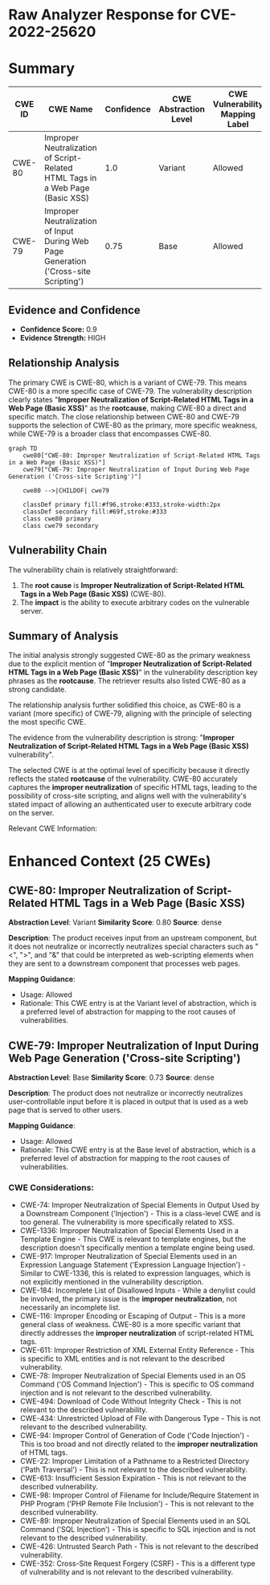 # Raw Analyzer Response for CVE-2022-25620

# Summary
| CWE ID | CWE Name | Confidence | CWE Abstraction Level | CWE Vulnerability Mapping Label | CWE-Vulnerability Mapping Notes |
|---|---|---|---|---|---|
| CWE-80 | Improper Neutralization of Script-Related HTML Tags in a Web Page (Basic XSS) | 1.0 | Variant | Allowed | Primary CWE |
| CWE-79 | Improper Neutralization of Input During Web Page Generation ('Cross-site Scripting') | 0.75 | Base | Allowed | Secondary Candidate |

## Evidence and Confidence

*   **Confidence Score:** 0.9
*   **Evidence Strength:** HIGH

## Relationship Analysis
The primary CWE is CWE-80, which is a variant of CWE-79. This means CWE-80 is a more specific case of CWE-79. The vulnerability description clearly states "**Improper Neutralization of Script-Related HTML Tags in a Web Page (Basic XSS)**" as the **rootcause**, making CWE-80 a direct and specific match. The close relationship between CWE-80 and CWE-79 supports the selection of CWE-80 as the primary, more specific weakness, while CWE-79 is a broader class that encompasses CWE-80.

```mermaid
graph TD
    cwe80["CWE-80: Improper Neutralization of Script-Related HTML Tags in a Web Page (Basic XSS)"]
    cwe79["CWE-79: Improper Neutralization of Input During Web Page Generation ('Cross-site Scripting')"]
    
    cwe80 -->|CHILDOF| cwe79
    
    classDef primary fill:#f96,stroke:#333,stroke-width:2px
    classDef secondary fill:#69f,stroke:#333
    class cwe80 primary
    class cwe79 secondary
```

## Vulnerability Chain
The vulnerability chain is relatively straightforward:
1.  The **root cause** is **Improper Neutralization of Script-Related HTML Tags in a Web Page (Basic XSS)** (CWE-80).
2.  The **impact** is the ability to execute arbitrary codes on the vulnerable server.

## Summary of Analysis
The initial analysis strongly suggested CWE-80 as the primary weakness due to the explicit mention of "**Improper Neutralization of Script-Related HTML Tags in a Web Page (Basic XSS)**" in the vulnerability description key phrases as the **rootcause**. The retriever results also listed CWE-80 as a strong candidate.

The relationship analysis further solidified this choice, as CWE-80 is a variant (more specific) of CWE-79, aligning with the principle of selecting the most specific CWE.

The evidence from the vulnerability description is strong: "**Improper Neutralization of Script-Related HTML Tags in a Web Page (Basic XSS)** vulnerability".

The selected CWE is at the optimal level of specificity because it directly reflects the stated **rootcause** of the vulnerability. CWE-80 accurately captures the **improper neutralization** of specific HTML tags, leading to the possibility of cross-site scripting, and aligns well with the vulnerability's stated impact of allowing an authenticated user to execute arbitrary code on the server.

Relevant CWE Information:

# Enhanced Context (25 CWEs)

## CWE-80: Improper Neutralization of Script-Related HTML Tags in a Web Page (Basic XSS)
**Abstraction Level**: Variant
**Similarity Score**: 0.80
**Source**: dense

**Description**:
The product receives input from an upstream component, but it does not neutralize or incorrectly neutralizes special characters such as "<", ">", and "&" that could be interpreted as web-scripting elements when they are sent to a downstream component that processes web pages.

**Mapping Guidance**:
- Usage: Allowed
- Rationale: This CWE entry is at the Variant level of abstraction, which is a preferred level of abstraction for mapping to the root causes of vulnerabilities.

## CWE-79: Improper Neutralization of Input During Web Page Generation ('Cross-site Scripting')
**Abstraction Level**: Base
**Similarity Score**: 0.73
**Source**: dense

**Description**:
The product does not neutralize or incorrectly neutralizes user-controllable input before it is placed in output that is used as a web page that is served to other users.

**Mapping Guidance**:
- Usage: Allowed
- Rationale: This CWE entry is at the Base level of abstraction, which is a preferred level of abstraction for mapping to the root causes of vulnerabilities.

### CWE Considerations:
*   CWE-74: Improper Neutralization of Special Elements in Output Used by a Downstream Component ('Injection') - This is a class-level CWE and is too general. The vulnerability is more specifically related to XSS.
*   CWE-1336: Improper Neutralization of Special Elements Used in a Template Engine - This CWE is relevant to template engines, but the description doesn't specifically mention a template engine being used.
*   CWE-917: Improper Neutralization of Special Elements used in an Expression Language Statement ('Expression Language Injection') - Similar to CWE-1336, this is related to expression languages, which is not explicitly mentioned in the vulnerability description.
*   CWE-184: Incomplete List of Disallowed Inputs - While a denylist could be involved, the primary issue is the **improper neutralization**, not necessarily an incomplete list.
*   CWE-116: Improper Encoding or Escaping of Output - This is a more general class of weakness. CWE-80 is a more specific variant that directly addresses the **improper neutralization** of script-related HTML tags.
*   CWE-611: Improper Restriction of XML External Entity Reference - This is specific to XML entities and is not relevant to the described vulnerability.
*   CWE-78: Improper Neutralization of Special Elements used in an OS Command ('OS Command Injection') - This is specific to OS command injection and is not relevant to the described vulnerability.
*   CWE-494: Download of Code Without Integrity Check - This is not relevant to the described vulnerability.
*   CWE-434: Unrestricted Upload of File with Dangerous Type - This is not relevant to the described vulnerability.
*   CWE-94: Improper Control of Generation of Code ('Code Injection') - This is too broad and not directly related to the **improper neutralization** of HTML tags.
*   CWE-22: Improper Limitation of a Pathname to a Restricted Directory ('Path Traversal') - This is not relevant to the described vulnerability.
*   CWE-613: Insufficient Session Expiration - This is not relevant to the described vulnerability.
*   CWE-98: Improper Control of Filename for Include/Require Statement in PHP Program ('PHP Remote File Inclusion') - This is not relevant to the described vulnerability.
*   CWE-89: Improper Neutralization of Special Elements used in an SQL Command ('SQL Injection') - This is specific to SQL injection and is not relevant to the described vulnerability.
*   CWE-426: Untrusted Search Path - This is not relevant to the described vulnerability.
*   CWE-352: Cross-Site Request Forgery (CSRF) - This is a different type of vulnerability and is not relevant to the described vulnerability.
